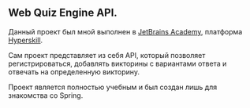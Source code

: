 ## Web Quiz Engine API.

Данный проект был мной выполнен в [JetBrains Academy](https://www.jetbrains.com/ru-ru/academy/),
платформа [Hyperskill](https://hyperskill.org/).

Сам проект представляет из себя API, который позволяет регистрироваться, добавлять викторины с вариантами ответа и отвечать на определенную викторину.


Проект является полностью учебным и был создан лишь для знакомства со Spring.
